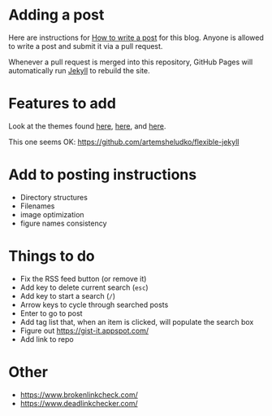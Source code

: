 # Adding a post

Here are instructions for [How to write a post](https://compusciencing.github.io/how-to-write-a-post.html) for this blog. Anyone is allowed to write a post and submit it via a pull request.

Whenever a pull request is merged into this repository, GitHub Pages will automatically run [Jekyll](https://jekyllrb.com/) to rebuild the site.

# Features to add

Look at the themes found [here](https://talk.jekyllrb.com/t/jekyll-theme-showcase-share-your-jekyll-themes/1382/15), [here](https://github.com/topics/jekyll-theme), and [here](https://github.com/jekyll/jekyll/wiki/Themes).

This one seems OK: https://github.com/artemsheludko/flexible-jekyll

# Add to posting instructions

- Directory structures
- Filenames
- image optimization
- figure names consistency

# Things to do

- Fix the RSS feed button (or remove it)
- Add key to delete current search (`esc`)
- Add key to start a search (`/`)
- Arrow keys to cycle through searched posts
- Enter to go to post
- Add tag list that, when an item is clicked, will populate the search box
- Figure out https://gist-it.appspot.com/
- Add link to repo

# Other

- https://www.brokenlinkcheck.com/
- https://www.deadlinkchecker.com/
